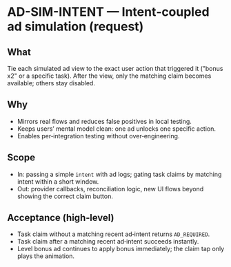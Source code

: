 # AD-SIM-INTENT — Intent‑coupled ad simulation (request)

## What
Tie each simulated ad view to the exact user action that triggered it ("bonus x2" or a specific task). After the view, only the matching claim becomes available; others stay disabled.

## Why
- Mirrors real flows and reduces false positives in local testing.
- Keeps users’ mental model clean: one ad unlocks one specific action.
- Enables per‑integration testing without over‑engineering.

## Scope
- In: passing a simple `intent` with ad logs; gating task claims by matching intent within a short window.
- Out: provider callbacks, reconciliation logic, new UI flows beyond showing the correct claim button.

## Acceptance (high‑level)
- Task claim without a matching recent ad‑intent returns `AD_REQUIRED`.
- Task claim after a matching recent ad‑intent succeeds instantly.
- Level bonus ad continues to apply bonus immediately; the claim tap only plays the animation.
